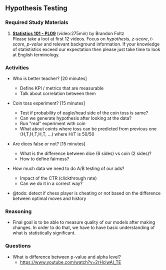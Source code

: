 ## Hypothesis Testing

### Required Study Materials

1. **[Statistics 101 - PL09](https://www.youtube.com/playlist?list=PLIeGtxpvyG-IZRHcZcOy12jp7ywuRbE7l)** (video:275min) by Brandon Foltz  <br>
  Please take a loot at first 12 videos. Focus on *hypothesis*, *z-score*, *t-score*, *p-value* and relevant background information.
  If your knowledge of statististics exceed our expectation then please just take time to look at English terminology.

### Activities

* Who is better teacher? [20 minutes]
  * Define KPI / metrics that are measurable
  * Talk about correlation between them

* Coin toss experiment? [15 minutes]
   * Test if probability of eagle/head side of the coin toss is same?
   * Can we generate hypothesis after looking at the data?
   * Run "real" experiment with coin
   * What about coints where toss can be predicted from previous one (H,T,H,T,H,T, ...) where H/T is 50/50

* Are dices false or not? [15 minutes]
   * What is the difference between dice (6 sides) vs coin (2 sides)?
   * How to define fairness?

* How much data we need to do A/B testing of our ads?
   * Impact of the CTR (clickthrough rate)
   * Can we do it in a correct way?

* @todo: detect if chess player is cheating or not based on the difference between optimal moves and history

### Reasoning

* Final goal is to be able to measure quality of our models after making changes. In order to do that, we have to have 
basic understanding of what is statistically significant. 

### Questions

* What is difference between p-value and alpha level?
  * https://www.youtube.com/watch?v=2rHciwAI_TE
